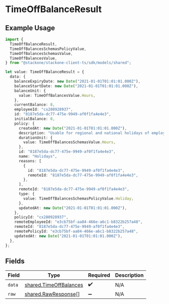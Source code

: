 # TimeOffBalanceResult

## Example Usage

```typescript
import {
  TimeOffBalanceResult,
  TimeOffBalancesSchemasPolicyValue,
  TimeOffBalancesSchemasValue,
  TimeOffBalancesValue,
} from "@stackone/stackone-client-ts/sdk/models/shared";

let value: TimeOffBalanceResult = {
  data: {
    balanceExpiryDate: new Date("2021-01-01T01:01:01.000Z"),
    balanceStartDate: new Date("2021-01-01T01:01:01.000Z"),
    balanceUnit: {
      value: TimeOffBalancesValue.Hours,
    },
    currentBalance: 8,
    employeeId: "cx280928937",
    id: "8187e5da-dc77-475e-9949-af0f1fa4e4e3",
    initialBalance: 8,
    policy: {
      createdAt: new Date("2021-01-01T01:01:01.000Z"),
      description: "Usable for regional and national holidays of employees.",
      durationUnit: {
        value: TimeOffBalancesSchemasValue.Hours,
      },
      id: "8187e5da-dc77-475e-9949-af0f1fa4e4e3",
      name: "Holidays",
      reasons: [
        {
          id: "8187e5da-dc77-475e-9949-af0f1fa4e4e3",
          remoteId: "8187e5da-dc77-475e-9949-af0f1fa4e4e3",
        },
      ],
      remoteId: "8187e5da-dc77-475e-9949-af0f1fa4e4e3",
      type: {
        value: TimeOffBalancesSchemasPolicyValue.Holiday,
      },
      updatedAt: new Date("2021-01-01T01:01:01.000Z"),
    },
    policyId: "cx280928937",
    remoteEmployeeId: "e3cb75bf-aa84-466e-a6c1-b8322b257a48",
    remoteId: "8187e5da-dc77-475e-9949-af0f1fa4e4e3",
    remotePolicyId: "e3cb75bf-aa84-466e-a6c1-b8322b257a48",
    updatedAt: new Date("2021-01-01T01:01:01.000Z"),
  },
};
```

## Fields

| Field                                                                   | Type                                                                    | Required                                                                | Description                                                             |
| ----------------------------------------------------------------------- | ----------------------------------------------------------------------- | ----------------------------------------------------------------------- | ----------------------------------------------------------------------- |
| `data`                                                                  | [shared.TimeOffBalances](../../../sdk/models/shared/timeoffbalances.md) | :heavy_check_mark:                                                      | N/A                                                                     |
| `raw`                                                                   | [shared.RawResponse](../../../sdk/models/shared/rawresponse.md)[]       | :heavy_minus_sign:                                                      | N/A                                                                     |